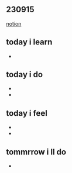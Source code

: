 ## 230915

[notion](https://glib-glitter-8ce.notion.site/SSAFY-Day-48-Django01-89bc222ac8cc438b9f0979cbf973b802?pvs=4)

## today i learn

- 

  
## today i do

- 

- 

## today i feel

- 

- 

## tommrrow i ll do

- 
